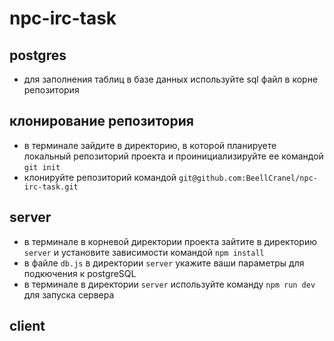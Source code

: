 # npc-irc-task

## postgres

- для заполнения таблиц в базе данных используйте sql файл в корне репозитория 

## клонирование репозитория

- в терминале зайдите в директорию, в которой планируете локальный репозиторий проекта и проинициализируйте ее командой `git init`
- клонируйте репозиторий командой `git@github.com:BeellCranel/npc-irc-task.git`

## server

- в терминале в корневой директории проекта зайтите в директорию `server` и установите зависимости командой `npm install`
- в файле `db.js` в директории `server` укажите ваши параметры для подкючения к postgreSQL
- в терминале в директории `server` используйте команду `npm run dev` для запуска сервера

## client